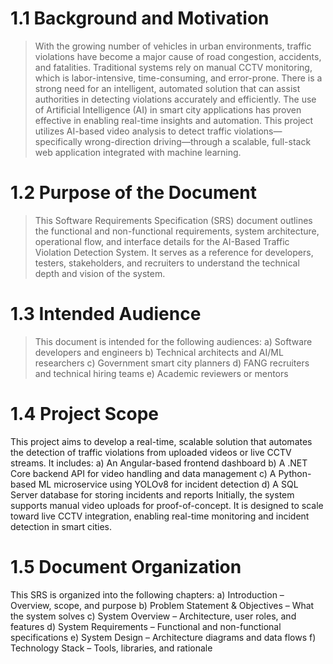 # 1.1 Background and Motivation
> With the growing number of vehicles in urban environments, traffic violations have become a major cause of road congestion,
accidents, and fatalities. Traditional systems rely on manual CCTV monitoring, which is labor-intensive, time-consuming, and error-prone. 
There is a strong need for an intelligent, automated solution that can assist authorities in detecting violations accurately and efficiently.
The use of Artificial Intelligence (AI) in smart city applications has proven effective in enabling real-time insights and automation. 
This project utilizes AI-based video analysis to detect traffic violations—specifically wrong-direction driving—through a scalable, 
full-stack web application integrated with machine learning.

# 1.2 Purpose of the Document
> This Software Requirements Specification (SRS) document outlines the functional and non-functional requirements,
system architecture, operational flow, and interface details for the AI-Based Traffic Violation Detection System.
It serves as a reference for developers, testers, stakeholders, and recruiters to understand the technical depth and vision of the system.

# 1.3 Intended Audience
> This document is intended for the following audiences:
a) Software developers and engineers
b) Technical architects and AI/ML researchers
c) Government smart city planners
d) FANG recruiters and technical hiring teams
e) Academic reviewers or mentors

# 1.4 Project Scope
This project aims to develop a real-time, scalable solution that automates the detection of traffic violations from uploaded videos or live CCTV streams. 
It includes:
a) An Angular-based frontend dashboard
b) A .NET Core backend API for video handling and data management
c) A Python-based ML microservice using YOLOv8 for incident detection
d) A SQL Server database for storing incidents and reports
Initially, the system supports manual video uploads for proof-of-concept. It is designed to scale toward live CCTV integration, 
enabling real-time monitoring and incident detection in smart cities.

# 1.5 Document Organization
This SRS is organized into the following chapters:
a) Introduction – Overview, scope, and purpose
b) Problem Statement & Objectives – What the system solves
c) System Overview – Architecture, user roles, and features
d) System Requirements – Functional and non-functional specifications
e) System Design – Architecture diagrams and data flows
f) Technology Stack – Tools, libraries, and rationale



